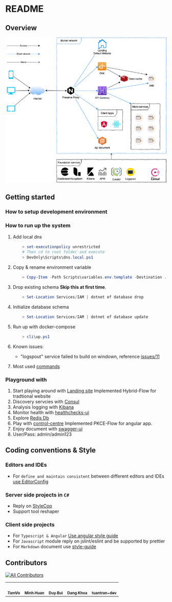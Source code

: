 # README

## Overview

![Architect](Docs/Images/architect.png)

## Getting started

### How to setup development environment

### How to run up the system

1. Add local dns

    ```powershell
        > set-executionpolicy unrestricted
        # Then cd to root folder and execute
        > DevOnly\Scripts\dns.local.ps1
    ```

1. Copy & rename environment variable

    ```powershell
        > Copy-Item -Path Scripts\variables.env.template -Destination .env
    ```

1. Drop existing schema **Skip this at first time**.

    ```powershell
        > Set-Location Services/IAM | dotnet ef database drop
    ```

1. Initialize database schema

    ```powershell
        > Set-Location Services/IAM | dotnet ef database update
    ```

1. Run up with docker-compose

    ```powershell
        > cli\up.ps1
    ```

1. Known issues:

    - "logspout" service failed to build on windown, reference [issues/11](https://github.com/TamVoMinh/netmicro/issues/11)

1. Most used [commands](Docs/DOCKER.md)

### Playground with

1. Start playing around with [Landing site](http://nmro.local/) Implemented Hybrid-Flow for tradtional website
1. Discovery servcies with [Consul](http://isys.nmro.local/)
1. Analysis logging with [Kibana](http://isys.nmro.local/elk/)
1. Monitor health with [healthchecks-ui](http://isys.nmro.local/health/status/)
1. Explore  [Redis Db](http://isys.nmro.local/redis/)
1. Play with [control-centre](http://control-centre.nmro.local/) Implemented PKCE-Flow for angular app.
1. Enjoy document with [swagger-ui](http://docs.nmro.local/)
1. User/Pass: admin/admin123

## Coding conventions & Style

### Editors and IDEs

* For `define and maintain consistent` between different editors and IDEs [use EditorConfig](http://editorconfig.org)

### Server side projects in `C#`

* Reply on [StyleCop](https://github.com/StyleCop/StyleCop.ReSharper)
* Support tool reshaper

### Client side projects

* For `Typescript & Angular` [Use angular style guide](https://angular.io/guide/styleguide)
* For `Javascript` module reply on jslint/eslint and be supported by prettier
* For `Markdown` document use [style-guide](https://arcticicestudio.github.io/styleguide-markdown/rules/)

## Contributors
<!-- ALL-CONTRIBUTORS-BADGE:START - Do not remove or modify this section -->
[![All Contributors](https://img.shields.io/badge/all_contributors-5-orange.svg?style=flat-square)](#contributors)
<!-- ALL-CONTRIBUTORS-BADGE:END --> 
 <!-- ALL-CONTRIBUTORS-LIST:START - Do not remove or modify this section -->
<!-- prettier-ignore-start -->
<!-- markdownlint-disable -->
<table>
  <tr>
    <td align="center"><a href="https://github.com/TamVoMinh"><img src="https://avatars2.githubusercontent.com/u/21242164?v=4" width="100px;" alt=""/><br /><sub><b>TamVo</b></sub></a></td>
    <td align="center"><a href="https://github.com/minhhuan2210"><img src="https://avatars1.githubusercontent.com/u/43345758?v=4" width="100px;" alt=""/><br /><sub><b>Minh Huan</b></sub></a></td>
    <td align="center"><a href="https://github.com/duybt"><img src="https://avatars3.githubusercontent.com/u/16505992?v=4" width="100px;" alt=""/><br /><sub><b>Duy Bui</b></sub></a></td>
    <td align="center"><a href="https://github.com/VuDangKhoa1993"><img src="https://avatars1.githubusercontent.com/u/26622008?v=4" width="100px;" alt=""/><br /><sub><b>Dang Khoa</b></sub></a></td>
    <td align="center"><a href="https://github.com/tuantran-dev"><img src="https://avatars2.githubusercontent.com/u/60919379?v=4" width="100px;" alt=""/><br /><sub><b>tuantran-dev</b></sub></a></td>
  </tr>
</table>

<!-- markdownlint-enable -->
<!-- prettier-ignore-end -->
<!-- ALL-CONTRIBUTORS-LIST:END -->

